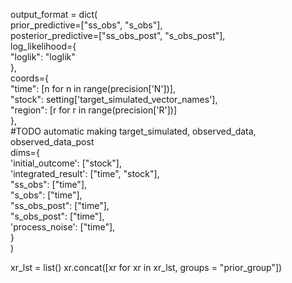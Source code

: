 output_format = dict(  
    prior_predictive=["ss_obs", "s_obs"],  
    posterior_predictive=["ss_obs_post", "s_obs_post"],  
    log_likelihood={  
        "loglik": "loglik"  
    },  
    coords={  
        "time": [n for n in range(precision['N'])],  
        "stock": setting['target_simulated_vector_names'],  
        "region": [r for r in range(precision['R'])]  
    },  
    #TODO automatic making target_simulated, observed_data, observed_data_post  
    dims={  
        'initial_outcome': ["stock"],  
        'integrated_result': ["time", "stock"],  
        "ss_obs": ["time"],  
        "s_obs": ["time"],  
        "ss_obs_post": ["time"],  
        "s_obs_post": ["time"],  
        'process_noise': ["time"],  
    }  
)

xr_lst = list()
xr.concat([xr for xr in xr_lst, groups = "prior_group"])